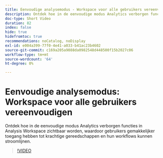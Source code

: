 ```yaml
---
title: Eenvoudige analysemodus - Workspace voor alle gebruikers vereenvoudigen
description: Ontdek hoe in de eenvoudige modus Analytics verborgen functies in Analysis Workspace zichtbaar worden, waardoor gebruikers gemakkelijker toegang hebben tot krachtige gereedschappen en hun workflows kunnen stroomlijnen.
doc-type: Short Video
duration: 82
index: false
hide: true
hidefromtoc: true
recommendations: noCatalog, noDisplay
exl-id: e004a399-77f0-4e41-a033-b41ac23b4602
source-git-commit: c169a205a9088da0982548d448500f15b2027c06
workflow-type: tm+mt
source-wordcount: '64'
ht-degree: 0%

---
```


# Eenvoudige analysemodus: Workspace voor alle gebruikers vereenvoudigen

Ontdek hoe in de eenvoudige modus Analytics verborgen functies in Analysis Workspace zichtbaar worden, waardoor gebruikers gemakkelijker toegang hebben tot krachtige gereedschappen en hun workflows kunnen stroomlijnen.

<!-- 62_S102_3442449_82_analytics-easy-mode-simplifying-workspace-for-all-users -->
>[!VIDEO](https://video.tv.adobe.com/v/3458343/?learn=on&enablevpops=true)
